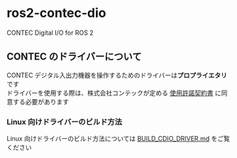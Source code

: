 # ros2-contec-dio

CONTEC Digital I/O for ROS 2

## CONTEC のドライバーについて

CONTEC デジタル入出力機器を操作するためのドライバーは**プロプライエタリ**です  
ドライバーを使用する際は、株式会社コンテックが定める [使用許諾契約書](https://www.contec.com/jp/download/contract/contract1/) に同意する必要があります

### Linux 向けドライバーのビルド方法

Linux 向けドライバーのビルド方法については [BUILD_CDIO_DRIVER.md](BUILD_CDIO_DRIVER.md) をご覧ください
